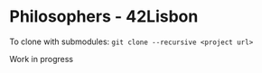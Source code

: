 # Philosophers - 42Lisbon

To clone with submodules: `git clone --recursive <project url>`

Work in progress
